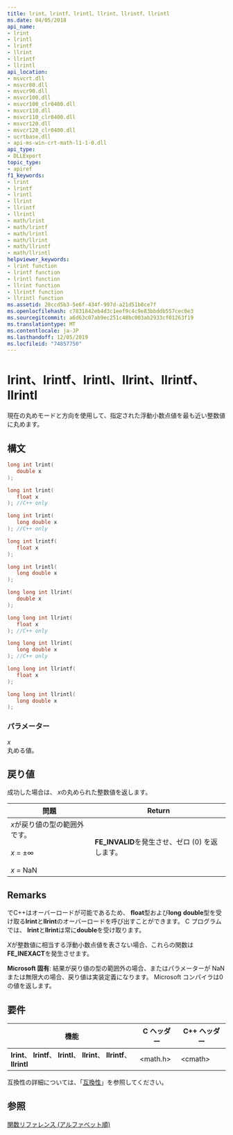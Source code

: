 ```yaml
---
title: lrint、lrintf、lrintl、llrint、llrintf、llrintl
ms.date: 04/05/2018
api_name:
- lrint
- lrintl
- lrintf
- llrint
- llrintf
- llrintl
api_location:
- msvcrt.dll
- msvcr80.dll
- msvcr90.dll
- msvcr100.dll
- msvcr100_clr0400.dll
- msvcr110.dll
- msvcr110_clr0400.dll
- msvcr120.dll
- msvcr120_clr0400.dll
- ucrtbase.dll
- api-ms-win-crt-math-l1-1-0.dll
api_type:
- DLLExport
topic_type:
- apiref
f1_keywords:
- lrint
- lrintf
- lrintl
- llrint
- llrintf
- llrintl
- math/lrint
- math/lrintf
- math/lrintl
- math/llrint
- math/llrintf
- math/llrintl
helpviewer_keywords:
- lrint function
- lrintf function
- lrintl function
- llrint function
- llrintf function
- llrintl function
ms.assetid: 28ccd5b3-5e6f-434f-997d-a21d51b8ce7f
ms.openlocfilehash: c7831842eb4d3c1eef9c4c9e83bbddb557cec0e3
ms.sourcegitcommit: a6d63c07ab9ec251c48bc003ab2933cf01263f19
ms.translationtype: MT
ms.contentlocale: ja-JP
ms.lasthandoff: 12/05/2019
ms.locfileid: "74857750"
---
```

# <a name="lrint-lrintf-lrintl-llrint-llrintf-llrintl"></a>lrint、lrintf、lrintl、llrint、llrintf、llrintl

現在の丸めモードと方向を使用して、指定された浮動小数点値を最も近い整数値に丸めます。

## <a name="syntax"></a>構文

```C
long int lrint(
   double x
);

long int lrint(
   float x
); //C++ only

long int lrint(
   long double x
); //C++ only

long int lrintf(
   float x
);

long int lrintl(
   long double x
);

long long int llrint(
   double x
);

long long int llrint(
   float x
); //C++ only

long long int llrint(
   long double x
); //C++ only

long long int llrintf(
   float x
);

long long int llrintl(
   long double x
);
```

### <a name="parameters"></a>パラメーター

*x*<br/>
丸める値。

## <a name="return-value"></a>戻り値

成功した場合は、 *x*の丸められた整数値を返します。

|問題|Return|
|-----------|------------|
|*x*が戻り値の型の範囲外です。<br /><br /> *x* = ±∞<br /><br /> *x* = NaN|**FE_INVALID**を発生させ、ゼロ (0) を返します。|

## <a name="remarks"></a>Remarks

でC++はオーバーロードが可能であるため、 **float**型および**long** **double**型を受け取る**lrint**と**llrint**のオーバーロードを呼び出すことができます。 C プログラムでは、 **lrint**と**llrint**は常に**double**を受け取ります。

*X*が整数値に相当する浮動小数点値を表さない場合、これらの関数は**FE_INEXACT**を発生させます。

**Microsoft 固有**: 結果が戻り値の型の範囲外の場合、またはパラメーターが NaN または無限大の場合、戻り値は実装定義になります。 Microsoft コンパイラは0 の値を返します。

## <a name="requirements"></a>要件

|機能|C ヘッダー|C++ ヘッダー|
|--------------|--------------|------------------|
|**lrint**、 **lrintf**、 **lrintl**、 **llrint**、 **llrintf**、 **llrintl**|\<math.h>|\<cmath>|

互換性の詳細については、「[互換性](../../c-runtime-library/compatibility.md)」を参照してください。

## <a name="see-also"></a>参照

[関数リファレンス (アルファベット順)](crt-alphabetical-function-reference.md)<br/>
